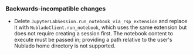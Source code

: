 ### Backwards-incompatible changes

- Delete `JupyterLabSession.run_notebook_via_rsp_extension` and replace it with `NubladoClient.run_notebook`, which uses the same extension but does not require creating a session first. The notebook content to execute must be passed in; providing a path relative to the user's Nublado home directory is not supported.

